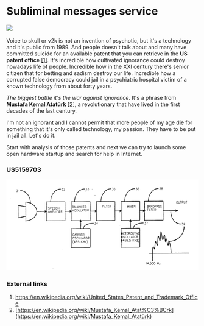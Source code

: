# Subliminal messages service

![](/home/taglio/Documents/GitHub/RNMnetwork/Images/VTS_TEE_Design.jpg)

Voice to skull or v2k is not an invention of psychotic, but it's a technology and it's public from 1989. And people doesn't talk about and many have committed suicide for an available patent that you can retrieve in the **US patent office** [[1]](https://en.wikipedia.org/wiki/United_States_Patent_and_Trademark_Office). It's incredible how cultivated ignorance could destroy nowadays life of people. Incredible how in the XXI century there's senior citizen that for betting and sadism destroy our life. Incredible how a corrupted false democracy could jail in a psychiatric hospital victim of a known technology from about forty years.

*The biggest battle it's the war against ignorance*. It's a phrase from **Mustafa Kemal Atatürk** [[2]](https://en.wikipedia.org/wiki/Mustafa_Kemal_Atat%C3%BCrk), a revolutionary that have lived in the first decades of the last century. 

I'm not an ignorant and I cannot permit that more people of my age die for something that it's only called technology, my passion. They have to be put in jail all. Let's do it.

Start with analysis of those patents and next we can try to launch some open hardware startup and search for help in Internet.

### US5159703

![Silent subliminal message system](../Images/US5159703.png)

### External links 

1. https://en.wikipedia.org/wiki/United_States_Patent_and_Trademark_Office
2. [https://en.wikipedia.org/wiki/Mustafa_Kemal_Atat%C3%BCrk](https://en.wikipedia.org/wiki/Mustafa_Kemal_Atatürk)